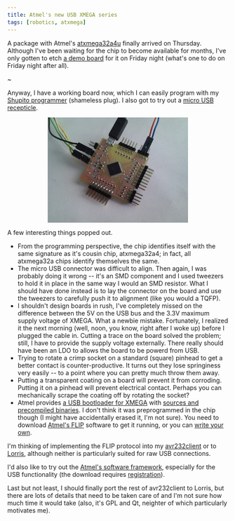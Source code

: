 ```yaml
---
title: Atmel's new USB XMEGA series
tags: [robotics, atxmega]
---
```


A package with Atmel's [atxmega32a4u][1] finally arrived on Thursday.
Although I've been waiting for the chip to become available for months,
I've only gotten to etch [a demo board][2] for it on Friday night
(what's one to do on Friday night after all).

  [1]: http://www.atmel.com/devices/atxmega32a4u.aspx
  [2]: https://technika.junior.cz/trac/browser/demo_boards

~

Anyway, I have a working board now, which I can easily program with
my [Shupito programmer][3] (shameless plug). I also got to try out
a [micro USB recepticle][4].

<img style="display: block; margin-left: auto; margin-right: auto" src="/images/IMG_20120409_111541.jpg" alt="atxmega32a4u demo board" width="320" height="240" />

A few interesting things popped out.

 * From the programming perspective, the chip identifies itself with
 the same signature as it's cousin chip, atxmega32a4; in fact,
 all atxmega32a chips identify themselves the same.
 * The micro USB connector was difficult to align. Then again, I was
 probably doing it wrong -- it's an SMD component and I used tweezers
 to hold it in place in the same way I would an SMD resistor. What I should
 have done instead is to lay the connector on the board and use
 the tweezers to carefully push it to alignment (like you would a TQFP).
 * I shouldn't design boards in rush, I've completely missed
 on the difference between the 5V on the USB bus and the 3.3V
 maximum supply voltage of XMEGA. What a newbie mistake.
 Fortunately, I realized it the next morning (well, noon,
 you know, right after I woke up) before I plugged the cable in.
 Cutting a trace on the board solved the problem; still, I have
 to provide the supply voltage externally. There really should have been
 an LDO to allows the board to be powerd from USB.
 * Trying to rotate a crimp socket on a standard (square) pinhead
 to get a better contact is counter-productive. It turns out they lose
 springiness very easily -- to a point where you can pretty much throw
 them away.
 * Putting a transparent coating on a board will prevent it from corroding.
 Putting it on a pinhead will prevent electrical contact. Perhaps you can
 mechanically scrape the coating off by rotating the socket?
 * Atmel provides [a USB bootloader for XMEGA][5] with [sources and
 precompiled binaries][6]. I don't think it was preprogrammed in the chip
 though (I might have accidentally erased it, I'm not sure). You need
 to download [Atmel's FLIP][7] software to get it running, or you can
 [write your own][8].

I'm thinking of implementing the FLIP protocol into
my [avr232client][9] or to [Lorris][10], although neither is particularly
suited for raw USB connections.

I'd also like to try out the [Atmel's software framework][11], especially
for the USB functionality (the download requires [registration][12]).

Last but not least, I should finally port the rest of avr232client to Lorris,
but there are lots of details that need to be taken care of and I'm not sure
how much time it would take (also, it's GPL and Qt, neighter of which
particularly motivates me).

  [3]: http://shupito.net
  [4]: http://cz.farnell.com/jsp/search/productdetail.jsp?SKU=1568026
  [5]: http://www.atmel.com/Images/doc8429.pdf
  [6]: http://www.atmel.com/Images/AVR1916.zip
  [7]: http://www.atmel.com/tools/FLIP.aspx
  [8]: www.atmel.com/Images/doc8457.pdf
  [9]: https://technika.junior.cz/trac/wiki/avr232client
  [10]: http://tasssadar.github.com/Lorris/index.html
  [11]: http://www.atmel.com/tools/AVRSOFTWAREFRAMEWORK.aspx
  [12]: http://www.atmel.com/Images/asf-standalone-archive-3.0.1.zip
